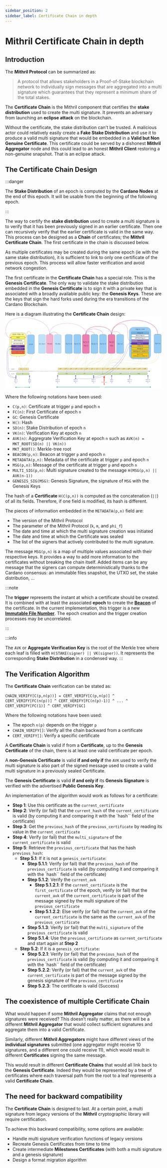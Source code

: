 ```yaml
---
sidebar_position: 2
sidebar_label: Certificate Chain in depth
---
```


# Mithril Certificate Chain in depth

## Introduction

The **Mithril Protocol** can be summarized as:

> A protocol that allows stakeholders in a Proof-of-Stake blockchain network to individually sign messages that are aggregated into a multi signature which guarantees that they represent a minimum share of the total stakes.
  
The **Certificate Chain** is the Mithril component that certifies the **stake distribution** used to create the multi signature. It prevents an adversary from launching an **eclipse attack** on the blockchain.  

Without the certificate, the stake distribution can't be trusted. A malicious actor could relatively easily create a **Fake Stake Distribution** and use it to produce a valid multi signature that would be embedded in a **Valid but Non Genuine Certificate**. This certificate could be served by a dishonest **Mithril Aggregator** node and this could lead to an honest **Mithril Client** restoring a non-genuine snapshot. That is an eclipse attack.  

## The Certificate Chain Design

:::danger

The **Stake Distribution** of an epoch is computed by the **Cardano Nodes** at the end of this epoch. It will be usable from the beginning of the following epoch.

:::

The way to certify the **stake distribution** used to create a multi signature is to verify that it has been previously signed in an earlier certificate. Then one can recursively verify that the earlier certificate is valid in the same way. This process can be designed as a **Chain** of certificates; the **Mithril Certificate Chain**. The first certificate in the chain is discussed below.

As multiple certificates may be created during the same epoch (ie with the same stake distribution), it is sufficient to link to only one certificate of the previous epoch. This process will allow faster verification and avoid network congestion.

The first certificate in the **Certificate Chain** has a special role. This is the **Genesis Certificate**. The only way to validate the stake distribution embedded in the **Genesis Certificate** is to sign it with a private key that is associated with a broadly available public key: the **Genesis Keys**. These are the keys that sign the hard forks used during the era transitions of the Cardano Blockchain.

Here is a diagram illustrating the **Certificate Chain** design:
[![Certificate Chain Design](images/certificate-chain.jpg)](images/certificate-chain.jpg)

Where the following notations have been used:

* `C(p,n)`: Certificate at trigger `p` and epoch `n`
* `FC(n)`: First Certificate of epoch `n`
* `GC`: Genesis Certificate
* `H()`: Hash
* `SD(n)`: Stake Distribution of epoch `n`
* `VK(n)`: Verification Key at epoch `n`
* `AVK(n)`: Aggregrate Verification Key at epoch `n` such as `AVK(n) = MKT_ROOT(SD(n) || VK(n))`
* `MKT_ROOT()`: Merkle-tree root
* `BEACON(p,n)`: Beacon at trigger `p` and epoch `n`
* `METADATA(p,n)`: Metadata of the certificate at trigger `p` and epoch `n`
* `MSG(p,n)`: Message of the certificate at trigger `p` and epoch `n`
* `MULTI_SIG(p,n)`: Multi signature created to the message `H(MSG(p,n) || AVK(n-1))`
* `GENESIS_SIG(MSG)`: Genesis Signature, the signature of `MSG` with the Genesis Keys

The hash of a **Certificate** `H(C(p,n))` is computed as the concatenation (`||`) of all its fields. Therefore, if one field is modified, its hash is different.

The pieces of information embedded in the `METADATA(p,n)` field are:

* The version of the Mithril Protocol
* The parameter of the Mithril Protocol (`k`, `m`, and `phi_f`)
* The date and time at which the multi signature creation was initiated
* The date and time at which the Certificate was sealed
* The list of the signers that actively contributed to the multi signature.

The message `MSG(p,n)` is a map of multiple values associated with their respective keys. It provides a way to add more information to the certificates without breaking the chain itself. Added items can be any message that the signers can compute deterministically thanks to the Cardano consensus: an immutable files snapshot, the UTXO set, the stake distribution, ...

:::note

The **trigger** represents the instant at which a certificate should be created. It is combined with at least the associated **epoch** to create the [**Beacon**](../../glossary.md#beacon) of the certificate. In the current implementation, this trigger is a new [**Immutable File Number**](../../glossary.md#immutable-file-number). The epoch creation and the trigger creation processes may be uncorrelated.

:::

:::info

The `AVK` or **Aggregate Verification Key** is the root of the Merkle tree where each leaf is filled with `H(STAKE(signer) || VK(signer))`. It represents the corresponding **Stake Distribution** in a condensed way.
:::

## The Verification Algorithm

The **Certificate Chain** verification can be stated as:

```
CHAIN_VERIFY[C(p,n(p))] = CERT_VERIFY[C(p,n(p)] ^ CERT_VERIFY[FC(n(p))] ^ CERT_VERIFY[FC(n(p)-1)] ^ ... ^ CERT_VERIFY[FC(1)] ^ CERT_VERIFY[GC]
```

Where the following notations have been used:

* The epoch `n(p)` depends on the trigger `p`
* `CHAIN_VERIFY[]`: Verify all the chain backward from a certificate
* `CERT_VERIFY[]`: Verify a specific certificate

A **Certificate Chain** is valid if from a **Certificate**, up to the **Genesis Certificate** of the chain, there is at least one valid certificate per epoch.

A **non-Genesis Certificate** is valid **if and only if** the `AVK` used to verify the multi signature is also part of the signed message used to create a valid multi signature in a previously sealed Certificate.

The **Genesis Certificate** is valid **if and only if** its **Genesis Signature** is verified with the advertised **Public Genesis Key**.

An implementation of the algorithm would work as follows for a certificate:

* **Step 1**: Use this certificate as the `current_certificate`
* **Step 2**: Verify (or fail) that the `current_hash` of the `current_certificate` is valid (by computing it and comparing it with the `hash`` field of the certificate)
* **Step 3**: Get the `previous_hash` of the `previous_certificate` by reading its value in the `current_certificate`
* **Step 4**: Verify (or fail) that the `multi_signature` of the `current_certificate` is valid
* **Step 5**: Retrieve the `previous_certificate` that has the hash `previous_hash`:
  * **Step 5.1**: If it is not a `genesis_certificate`:
    * **Step 5.1.1**: Verify (or fail) that the `previous_hash` of the `previous_certificate` is valid (by computing it and comparing it with the `hash`` field of the certificate)
    * **Step 5.1.2**: Verify the `current_avk`
      * **Step 5.1.2.1**: If the `current_certificate` is the `first_certificate` of the epoch, verify (or fail) that the `current_avk` of the `current_certificate` is part of the message signed by the multi signature of the `previous_certificate`
      * **Step 5.1.2.2**: Else verify (or fail) that the `current_avk` of the `current_certificate` is the same as the `current_avk` of the `previous_certificate`
    * **Step 5.1.3**: Verify (or fail) that the `multi_signature` of the `previous_certificate` is valid
    * **Step 5.1.4**: Use the `previous_certificate` as `current_certificate` and start again at **Step 2**
  * **Step 5.2**: If it is a `genesis_certificate`:
    * **Step 5.2.1**: Verify (or fail) that the `previous_hash` of the `previous_certificate` is valid (by computing it and comparing it with the `hash`` field of the certificate)
    * **Step 5.2.2**: Verify (or fail) that the `current_avk` of the `current_certificate` is part of the message signed by the genesis signature of the `previous_certificate`
    * **Step 5.2.3**: The certificate is valid (Success)

## The coexistence of multiple Certificate Chain

What would happen if some **Mithril Aggregator** claims that not enough signatures were received? This doesn’t really matter, as there will be a different **Mithril Aggregator** that would collect sufficient signatures and aggregate them into a valid Certificate.

Similarly, different **Mithril Aggregators** might have different views of the **individual signatures** submitted (one aggregator might receive 10 signatures, and a different one could receive 11), which would result in different **Certificates** signing the same message.

This would result in different **Certificate Chains** that would all link back to the **Genesis Certificate**. Indeed they would be represented by a tree of certificates where each traversal path from the root to a leaf represents a valid **Certificate Chain**.

## The need for backward compatibility

The **Certificate Chain** is designed to last. At a certain point, a multi signature from legacy versions of the **Mithril** cryptographic library will require certification.

To achieve this backward compatibility, some options are available:

* Handle multi signature verification functions of legacy versions
* Recreate Genesis Certificates from time to time
* Create intermediate **Milestones Certificates** (with both a multi signature and a genesis signature)
* Design a format migration algorithm
